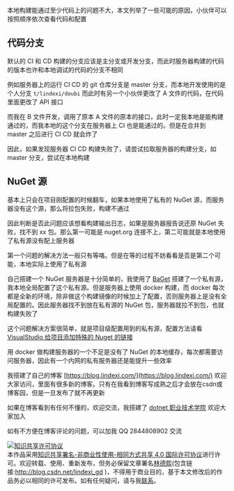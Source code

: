 
本地构建能通过至少代码上的问题不大，本文列举了一些可能的原因，小伙伴可以按照顺序依次查看代码和配置

<!--more-->


<!-- CreateTime:6/5/2020 8:37:32 AM -->

<!-- 发布 -->

## 代码分支

默认的 CI 和 CD 构建的分支应该是主分支或开发分支，而此时服务器构建的代码的版本也许和本地调试的代码的分支不相同

例如服务器上的运行 CI CD 的 git 仓库分支是 master 分支，而本地开发使用的是个人分支 `t/lindexi/doubi` 而此时有另一个小伙伴更改了 A 文件的代码，在代码里面更改了 API 接口

而我在 B 文件开发，调用了原本 A 文件的原本的接口，此时一定我本地是能构建通过的，而我本地的这个分支在服务器上 CI 也是能通过的。但是在合并到 master 之后进行 CI CD 就会炸了

因此，如果发现服务器 CI CD 构建失败了，请尝试拉取服务器的构建分支，如 master 分支，尝试在本地构建

## NuGet 源

基本上只会在项目刚配置的时候翻车，如果本地使用了私有的 NuGet 源，而服务器没有这个源，那么将拉包失败，构建不通过

因此判断是否此问题应该想看构建输出日志，如果是服务器报告说还原 NuGet 失败，找不到 xx 包。那么第一可能是 nuget.org 连接不上，第二可能就是本地使用了私有源没有配上服务器

第一个问题的解决方法一般只有等咯。但是在等的过程不妨看看是否是第二个可能，本地实际上使用了私有源

自己搭建一个 NuGet 服务器是十分简单的，我使用了 [BaGet](https://github.com/loic-sharma/BaGet) 搭建了一个私有源，我本地全局配置了这个私有源。但是服务器上使用 docker 构建，而 docker 每次都是全新的环境，除非做这个构建镜像的时候加上了配置，否则服务器上是没有全局配置的。因此服务器找不到放在私有源的 NuGet 包，服务器就拉不到包，也就构建失败了

这个问题解决方案很简单，就是项目级配置用到的私有源，配置方法请看 [VisualStudio 给项目添加特殊的 Nuget 的链接](https://blog.lindexi.com/post/VisualStudio-%E7%BB%99%E9%A1%B9%E7%9B%AE%E6%B7%BB%E5%8A%A0%E7%89%B9%E6%AE%8A%E7%9A%84-Nuget-%E7%9A%84%E9%93%BE%E6%8E%A5.html )

用 docker 做构建服务器的一个不足是没有了 NuGet 的本地缓存，每次都需要访问服务器，因此有一个内网的私有服务器还是能提升一些效率



我搭建了自己的博客 [https://blog.lindexi.com/](https://blog.lindexi.com/) 欢迎大家访问，里面有很多新的博客。只有在我看到博客写成熟之后才会放在csdn或博客园，但是一旦发布了就不再更新

如果在博客看到有任何不懂的，欢迎交流，我搭建了 [dotnet 职业技术学院](https://t.me/dotnet_campus) 欢迎大家加入

如有不方便在博客评论的问题，可以加我 QQ 2844808902 交流

<a rel="license" href="http://creativecommons.org/licenses/by-nc-sa/4.0/"><img alt="知识共享许可协议" style="border-width:0" src="https://licensebuttons.net/l/by-nc-sa/4.0/88x31.png" /></a><br />本作品采用<a rel="license" href="http://creativecommons.org/licenses/by-nc-sa/4.0/">知识共享署名-非商业性使用-相同方式共享 4.0 国际许可协议</a>进行许可。欢迎转载、使用、重新发布，但务必保留文章署名[林德熙](http://blog.csdn.net/lindexi_gd)(包含链接:http://blog.csdn.net/lindexi_gd )，不得用于商业目的，基于本文修改后的作品务必以相同的许可发布。如有任何疑问，请与我[联系](mailto:lindexi_gd@163.com)。